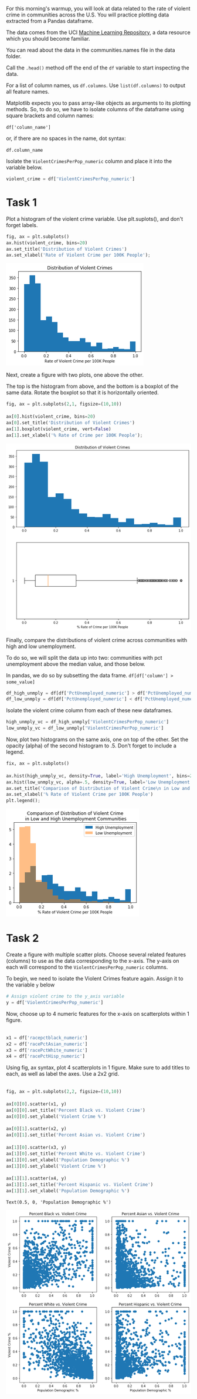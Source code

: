 
For this morning's warmup, you will look at data related to the rate of violent crime in communities across the U.S. You will practice plotting data extracted from a Pandas dataframe.

The data comes from the UCI [Machine Learning Repository](https://archive.ics.uci.edu/ml/datasets/communities+and+crime), a data resource which you should become familiar.

You can read about the data in the communities.names file in the data folder.

Call the `.head()` method off the end of the `df` variable to start inspecting the data.

For a list of column names, us `df.columns`. Use `list(df.columns)` to output all feature names.

Matplotlib expects you to pass array-like objects as arguments to its plotting methods.  So, to do so, we have to isolate columns of the dataframe using square brackets and column names:

`df['column_name']`

or, if there are no spaces in the name, dot syntax:

`df.column_name`

Isolate the `ViolentCrimesPerPop_numeric` column and place it into the variable below.


```python
violent_crime = df['ViolentCrimesPerPop_numeric']

```

# Task 1

Plot a histogram of the violent crime variable. Use plt.suplots(), and don't forget labels.


```python
fig, ax = plt.subplots()
ax.hist(violent_crime, bins=20)
ax.set_title('Distribution of Violent Crimes')
ax.set_xlabel('Rate of Violent Crime per 100K People');
```


![png](index_files/index_7_0.png)


Next, create a figure with two plots, one above the other.  

The top is the histogram from above, and the bottom is a boxplot of the same data.
Rotate the boxplot so that it is horizontally oriented.


```python
fig, ax = plt.subplots(2,1, figsize=(10,10))

ax[0].hist(violent_crime, bins=20)
ax[0].set_title('Distribution of Violent Crimes')
ax[1].boxplot(violent_crime, vert=False)
ax[1].set_xlabel('% Rate of Crime per 100K People');
```


![png](index_files/index_9_0.png)


Finally, compare the distributions of violent crime across communities with high and low unemployment.

To do so, we will split the data up into two: communities with pct unemployment above the median value, and those below.

In pandas, we do so by subsetting the data frame.  `df[df['column'] > some_value]`


```python
df_high_unmply = df[df['PctUnemployed_numeric'] > df['PctUnemployed_numeric'].median()]
df_low_unmply = df[df['PctUnemployed_numeric'] < df['PctUnemployed_numeric'].median()]
```

Isolate the violent crime column from each of these new dataframes.


```python
high_unmply_vc = df_high_unmply['ViolentCrimesPerPop_numeric']
low_unmply_vc = df_low_unmply['ViolentCrimesPerPop_numeric']
```

Now, plot two histograms on the same axis, one on top of the other.  Set the opacity (alpha) of the second histogram to .5. Don't forget to include a legend.


```python
fix, ax = plt.subplots()

ax.hist(high_unmply_vc, density=True, label='High Unemployment', bins=20)
ax.hist(low_unmply_vc, alpha=.5, density=True, label='Low Unemployment', bins=20)
ax.set_title('Comparison of Distribution of Violent Crime\n in Low and High Unemployment Communities')
ax.set_xlabel('% Rate of Violent Crime per 100K People')
plt.legend();
```


![png](index_files/index_15_0.png)


# Task 2

Create a figure with multiple scatter plots.  Choose several related features (columns) to use as the data corresponding to the x-axis.  The y-axis on each will correspond to the `ViolentCrimesPerPop_numeric` columns.

To begin, we need to isolate the Violent Crimes feature again. Assign it to the variable `y` below


```python
# Assign violent crime to the y_axis variable
y = df['ViolentCrimesPerPop_numeric']
```

Now, choose up to 4 numeric features for the x-axis on scatterplots within 1 figure.  


```python

x1 = df['racepctblack_numeric']
x2 = df['racePctAsian_numeric']
x3 = df['racePctWhite_numeric']
x4 = df['racePctHisp_numeric']
```

Using fig, ax syntax, plot 4 scatterplots in 1 figure.  Make sure to add titles to each, as well as label the axes. Use a 2x2 grid.


```python

fig, ax = plt.subplots(2,2, figsize=(10,10))

ax[0][0].scatter(x1, y)
ax[0][0].set_title('Percent Black vs. Violent Crime')
ax[0][0].set_ylabel('Violent Crime %')

ax[0][1].scatter(x2, y)
ax[0][1].set_title('Percent Asian vs. Violent Crime')

ax[1][0].scatter(x3, y)
ax[1][0].set_title('Percent White vs. Violent Crime')
ax[1][0].set_xlabel('Population Demographic %')
ax[1][0].set_ylabel('Violent Crime %')

ax[1][1].scatter(x4, y)
ax[1][1].set_title('Percent Hispanic vs. Violent Crime')
ax[1][1].set_xlabel('Population Demographic %')
```




    Text(0.5, 0, 'Population Demographic %')




![png](index_files/index_22_1.png)

